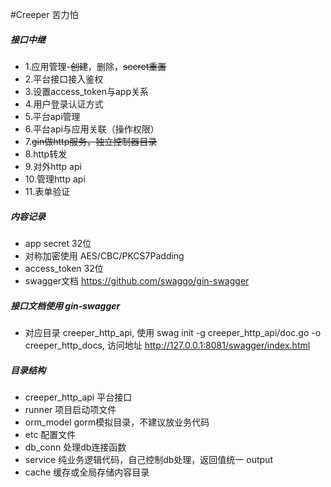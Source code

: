 #Creeper 苦力怕

##### 接口中继

- 1.应用管理-~~创建~~，删除，~~secret重置~~
- 2.平台接口接入鉴权
- 3.设置access_token与app关系
- 4.用户登录认证方式
- 5.平台api管理
- 6.平台api与应用关联（操作权限）
- 7.~~gin做http服务，独立控制器目录~~
- 8.http转发
- 9.对外http api
- 10.管理http api
- 11.表单验证


##### 内容记录
- app secret 32位
- 对称加密使用 AES/CBC/PKCS7Padding
- access_token 32位
- swagger文档 https://github.com/swaggo/gin-swagger
                

##### 接口文档使用 gin-swagger
- 对应目录 creeper_http_api, 使用 swag init -g creeper_http_api/doc.go -o creeper_http_docs, 访问地址 http://127.0.0.1:8081/swagger/index.html


##### 目录结构
- creeper_http_api 平台接口
- runner 项目启动项文件
- orm_model gorm模拟目录，不建议放业务代码
- etc 配置文件
- db_conn 处理db连接函数
- service 纯业务逻辑代码，自己控制db处理，返回值统一 output
- cache 缓存或全局存储内容目录